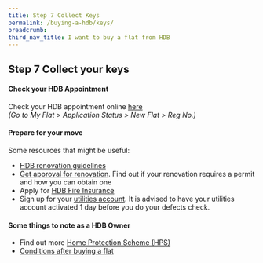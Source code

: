 ```yaml
---
title: Step 7 Collect Keys
permalink: /buying-a-hdb/keys/
breadcrumb: 
third_nav_title: I want to buy a flat from HDB
---
```


## Step 7 Collect your keys

#### Check your HDB Appointment

Check your HDB appointment online [here](https://services2.hdb.gov.sg/webapp/SX05AWSPCP/SX05PSPCPLogin.jsp)<br>
<em>(Go to My Flat > Application Status > New Flat > Reg.No.)</em>

#### Prepare for your move

Some resources that might be useful:
- [HDB renovation guidelines](https://www.hdb.gov.sg/cs/infoweb/residential/living-in-an-hdb-flat/renovation&rendermode=preview)
- [Get approval for renovation](https://www.hdb.gov.sg/cs/infoweb/residential/living-in-an-hdb-flat/renovation/applying-for-approval). Find out if your renovation requires a permit and how you can obtain one
- Apply for [HDB Fire Insurance](https://www.hdb.gov.sg/cs/infoweb/residential/living-in-an-hdb-flat/fire-insurance)
- Sign up for your [utilities account](https://www.spgroup.com.sg/home). It is advised to have your utilities account activated 1 day before you do your defects check.

#### Some things to note as a HDB Owner
- Find out more [Home Protection Scheme (HPS)](https://www.cpf.gov.sg/eSvc/Web/Schemes/ApplyOrAdjustHpsCover/ImportantNotes)
- [Conditions after buying a flat](https://www.hdb.gov.sg/cs/infoweb/residential/buying-a-flat/new/conditions-after-buying?anchor=takingahousing)
